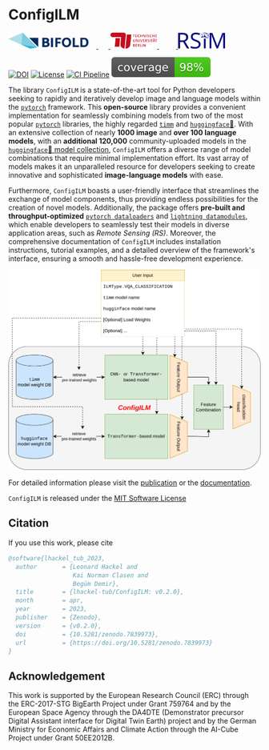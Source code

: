 # ConfigILM

<a href="https://bifold.berlin/"><img src="BIFOLD_Logo_farbig.svg" style="font-size: 1rem; height: 2em; width: auto; margin-right: 1em" alt="BIFOLD Logo"/>
<img height="2em" hspace="10em"/>
<a href="https://www.tu.berlin/"><img src="tu-berlin-logo-long-red.svg" style="font-size: 1rem; height: 2em; width: auto" alt="TU Berlin Logo"/>
<img height="2em" hspace="17em"/>
<a href="https://rsim.berlin/"><img src="RSiM_Logo_1.png" style="font-size: 1rem; height: 2em; width: auto" alt="RSiM Logo"/>



[![DOI](https://zenodo.org/badge/DOI/10.5281/zenodo.7839973.svg)](https://doi.org/10.5281/zenodo.7839973)
[![License](https://img.shields.io/badge/License-MIT-blue.svg)](https://opensource.org/licenses/mit-0)
[![CI Pipeline](https://github.com/lhackel-tub/ConfigILM/actions/workflows/ci.yml/badge.svg)](https://github.com/lhackel-tub/ConfigILM/actions/workflows/ci.yml)
[![Code Coverage](./coverage.svg)](./.coverage)

<!-- introduction-start -->
The library `ConfigILM` is a state-of-the-art tool for Python developers seeking to rapidly and
iteratively develop image and language models within the [`pytorch`](https://pytorch.org/) framework.
This **open-source** library provides a convenient implementation for seamlessly combining models
from two of the most popular [`pytorch`](https://pytorch.org/) libraries,
the highly regarded [`timm`](https://github.com/rwightman/pytorch-image-models) and [`huggingface`🤗](https://huggingface.co/).
With an extensive collection of nearly **1000 image** and **over 100 language models**,
with an **additional 120,000** community-uploaded models in the [`huggingface`🤗 model collection](https://huggingface.co/models),
`ConfigILM` offers a diverse range of model combinations that require minimal implementation effort.
Its vast array of models makes it an unparalleled resource for developers seeking to create
innovative and sophisticated **image-language models** with ease.

Furthermore, `ConfigILM` boasts a user-friendly interface that streamlines the exchange of model components,
thus providing endless possibilities for the creation of novel models.
Additionally, the package offers **pre-built and throughput-optimized**
[`pytorch dataloaders`](https://pytorch.org/tutorials/beginner/basics/data_tutorial.html) and
[`lightning datamodules`](https://lightning.ai/docs/pytorch/latest/data/datamodule.html),
which enable developers to seamlessly test their models in diverse application areas, such as *Remote Sensing (RS)*.
Moreover, the comprehensive documentation of `ConfigILM` includes installation instructions,
tutorial examples, and a detailed overview of the framework's interface, ensuring a smooth and hassle-free development experience.

<!-- introduction-end -->

![Concept of ConfigILM](ConfigILM-ILMType.VQA_CLASSIFICATION.png)

For detailed information please visit the [publication](TODO:arXiv-Link) or the [documentation](https://lhackel-tub.github.io/ConfigILM).

`ConfigILM` is released under the [MIT Software License](https://opensource.org/licenses/mit-0)


## Citation

<!-- citation-start -->
If you use this work, please cite

```bibtex
@software{lhackel_tub_2023,
  author       = {Leonard Hackel and
                  Kai Norman Clasen and
                  Begüm Demir},
  title        = {lhackel-tub/ConfigILM: v0.2.0},
  month        = apr,
  year         = 2023,
  publisher    = {Zenodo},
  version      = {v0.2.0},
  doi          = {10.5281/zenodo.7839973},
  url          = {https://doi.org/10.5281/zenodo.7839973}
}
```
<!-- citation-end -->

## Acknowledgement
This work is supported by the European Research Council (ERC) through the ERC-2017-STG
BigEarth Project under Grant 759764 and by the European Space Agency through the DA4DTE
(Demonstrator precursor Digital Assistant interface for Digital Twin Earth) project and
by the German Ministry for Economic Affairs and Climate Action through the AI-Cube
Project under Grant 50EE2012B.
